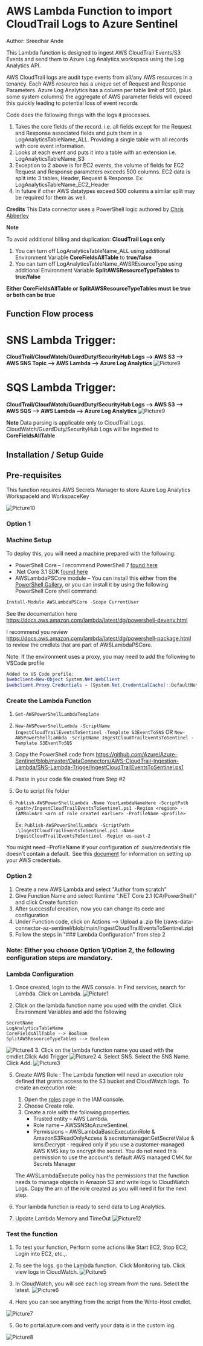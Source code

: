 # AWS Lambda Function to import CloudTrail Logs to Azure Sentinel
Author: Sreedhar Ande

This Lambda function is designed to ingest AWS CloudTrail Events/S3 Events and send them to Azure Log Analytics workspace using the Log Analytics API.

AWS CloudTrail logs are audit type events from all/any AWS resources in a tenancy. Each AWS resource has a unique set of Request and Response Parameters. Azure Log Analytics has a column per table limit of 500, (plus some system columns) the aggregate of AWS parameter fields will exceed this quickly leading to potential loss of event records

Code does the following things with the logs it processes.
1.	Takes the core fields of the record. i.e. all fields except for the Request and Response associated fields and puts them in a LogAnalyticsTableName_ALL. Providing a single table with all records with core event information.
2.	Looks at each event and puts it into a table with an extension <AWSREsourceType> i.e. LogAnalyticsTableName_S3
3.	Exception to 2 above is for EC2 events, the volume of fields for EC2 Request and Response parameters exceeds 500 columns. EC2 data is split into 3 tables, Header, Request & Response.
	Ex: LogAnalyticsTableName_EC2_Header
4.	In future if other AWS datatypes exceed 500 columns a similar split may be required for them as well.

**Credits**
This Data connector uses a PowerShell logic authored by [Chris Abberley](https://github.com/cabberley)

**Note**

To avoid additional billing and duplication: **CloudTrail Logs only**
1. You can turn off LogAnalyticsTableName_ALL using additional Environment Variable **CoreFieldsAllTable** to **true/false**
2. You can turn off LogAnalyticsTableName_AWSREsourceType using additional Environment Variable **SplitAWSResourceTypeTables** to **true/false**

**Either CoreFieldsAllTable or SplitAWSResourceTypeTables must be true or both can be true**


## **Function Flow process**
# **SNS Lambda Trigger:**
**CloudTrail/CloudWatch/GuardDuty/SecurityHub Logs --> AWS S3 --> AWS SNS Topic --> AWS Lambda --> Azure Log Analytics**
![Picture9](./Graphics/Picture9.png)

# **SQS Lambda Trigger:**
**CloudTrail/CloudWatch/GuardDuty/SecurityHub Logs --> AWS S3 --> AWS SQS --> AWS Lambda --> Azure Log Analytics**
![Picture9](./Graphics/Picture11.png)


**Note**
Data parsing is applicable only to CloudTrail Logs. CloudWatch/GuardDuty/SecurityHub Logs will be ingested to **CoreFieldsAllTable**

## Installation / Setup Guide

## **Pre-requisites**

This function requires AWS Secrets Manager to store Azure Log Analytics WorkspaceId and WorkspaceKey

![Picture10](./Graphics/Picture10.png)
### **Option 1**

### Machine Setup
To deploy this, you will need a machine prepared with the following:
 - PowerShell Core – I recommend PowerShell 7 [found here](https://github.com/PowerShell/PowerShell/releases)
 - .Net Core 3.1 SDK [found here](https://dotnet.microsoft.com/download)
 - AWSLambdaPSCore module – You can install this either from the [PowerShell Gallery](https://www.powershellgallery.com/packages?q=AWSLambdaPSCore), or you can install it by using the following PowerShell Core shell command:
```powershell
Install-Module AWSLambdaPSCore -Scope CurrentUser
```
See the documentation here https://docs.aws.amazon.com/lambda/latest/dg/powershell-devenv.html

I recommend you review https://docs.aws.amazon.com/lambda/latest/dg/powershell-package.html to review the cmdlets that are part of AWSLambdaPSCore.

Note: If the environment uses a proxy, you may need to add the following to VSCode profile
```powershell
Added to VS Code profile:
$webclient=New-Object System.Net.WebClient
$webclient.Proxy.Credentials = [System.Net.CredentialCache]::DefaultNetworkCredentials
```

### Create the Lambda Function
1.	```Get-AWSPowerShellLambdaTemplate```
2.	```New-AWSPowerShellLambda -ScriptName IngestCloudTrailEventsToSentinel -Template S3EventToSNS```
	OR
	```New-AWSPowerShellLambda -ScriptName IngestCloudTrailEventsToSentinel -Template S3EventToSQS```
3.	Copy the PowerShell code from https://github.com/Azure/Azure-Sentinel/blob/master/DataConnectors/AWS-CloudTrail-Ingestion-Lambda/SNS-Lambda-Trigge/IngestCloudTrailEventsToSentinel.ps1

5.	Paste in your code file created from Step #2
6.	Go to script file folder
7.	```Publish-AWSPowerShellLambda -Name YourLambdaNameHere -ScriptPath <path>/IngestCloudTrailEventsToSentinel.ps1 -Region <region> -IAMRoleArn <arn of role created earlier> -ProfileName <profile>```

	Ex: ```Publish-AWSPowerShellLambda -ScriptPath .\IngestCloudTrailEventsToSentinel.ps1 -Name  IngestCloudTrailEventsToSentinel -Region us-east-2```

You might need –ProfileName if your configuration of .aws/credentials file doesn't contain a default.  See this [document](https://docs.aws.amazon.com/sdk-for-java/v1/developer-guide/setup-credentials.html) for information on setting up your AWS credentials.


### **Option 2**
1.	Create a new AWS Lambda and select "Author from scratch"
2.	Give Function Name and select Runtime ".NET Core 2.1 (C#/PowerShell)" and click Create function
3.	After successful creation, now you can change its code and configuration
4.	Under Function code, click on Actions --> Upload a .zip file (/aws-data-connector-az-sentinel/blob/main/IngestCloudTrailEventsToSentinel.zip)
5.	Follow the steps in "### Lambda Configuration" from step 2

### **Note: Either you choose Option 1/Option 2, the following configuration steps are mandatory.**

### **Lambda Configuration**
1. Once created, login to the AWS console. In Find services, search for Lambda. Click on Lambda.
![Picture1](./Graphics/Picture1.png)

2. Click on the lambda function name you used with the cmdlet. Click Environment Variables and add the following
```
SecretName
LogAnalyticsTableName
CoreFieldsAllTable --> Boolean
SplitAWSResourceTypeTables --> Boolean
```
![Picture4](./Graphics/Picture4.png)
3. Click on the lambda function name you used with the cmdlet.Click Add Trigger
![Picture2](./Graphics/Picture2.png)
4. Select SNS. Select the SNS Name. Click Add.
![Picture3](./Graphics/Picture3.png)

5. Create AWS Role : The Lambda function will need an execution role defined that grants access to the S3 bucket and CloudWatch logs.  To create an execution role:

	1. Open the [roles](https://console.aws.amazon.com/iam/home#/roles) page in the IAM console.
	2. Choose Create role.
	3. Create a role with the following properties.
		 - Trusted entity – AWS Lambda.
		 - Role name – AWSSNStoAzureSentinel.
		 - Permissions – AWSLambdaBasicExecutionRole &  AmazonS3ReadOnlyAccess & secretsmanager:GetSecretValue & kms:Decrypt - required only if you use a customer-managed AWS KMS key to encrypt the secret. You do not need this permission to use the account's default AWS managed CMK for Secrets Manager

	The AWSLambdaExecute policy has the permissions that the function needs to manage objects in Amazon S3 and write logs to CloudWatch Logs. Copy the arn of the role created as you will need it for the next step.

6. Your lambda function is ready to send data to Log Analytics.
7. Update Lambda Memory and TimeOut
![Picture12](./Graphics/Picture12.png)

### **Test the function**
1. To test your function, Perform some actions like Start EC2, Stop EC2, Login into EC2, etc.,.
2. To see the logs, go the Lambda function.  Click Monitoring tab. Click view logs in CloudWatch.
![Pciture5](./Graphics/Picture5.png)
3. In CloudWatch, you will see each log stream from the runs. Select the latest.
![Picture6](./Graphics/Picture6.png)

4. Here you can see anything from the script from the Write-Host cmdlet.

![Picture7](./Graphics/Picture7.png)

5. Go to portal.azure.com and verify your data is in the custom log.

![Picture8](./Graphics/Picture8.png)

